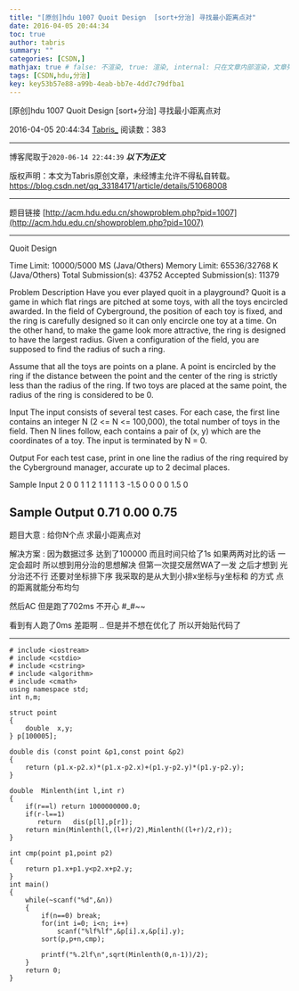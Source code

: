 ```yaml
---
title: "[原创]hdu 1007 Quoit Design  [sort+分治] 寻找最小距离点对"
date: 2016-04-05 20:44:34
toc: true
author: tabris
summary: ""
categories: [CSDN,]
mathjax: true # false: 不渲染, true: 渲染, internal: 只在文章内部渲染，文章列表中不渲染
tags: [CSDN,hdu,分治]
key: key53b57e88-a99b-4eab-bb7e-4dd7c79dfba1
---
```


[原创]hdu 1007 Quoit Design  [sort+分治] 寻找最小距离点对

2016-04-05 20:44:34  [Tabris_](https://me.csdn.net/qq_33184171) 阅读数：383

---

博客爬取于`2020-06-14 22:44:39`
***以下为正文***

版权声明：本文为Tabris原创文章，未经博主允许不得私自转载。
https://blog.csdn.net/qq_33184171/article/details/51068008

<!-- more -->

---

题目链接   [http://acm.hdu.edu.cn/showproblem.php?pid=1007](http://acm.hdu.edu.cn/showproblem.php?pid=1007)

-------------------
Quoit Design

Time Limit: 10000/5000 MS (Java/Others)    Memory Limit: 65536/32768 K (Java/Others)
Total Submission(s): 43752    Accepted Submission(s): 11379


Problem Description
Have you ever played quoit in a playground? Quoit is a game in which flat rings are pitched at some toys, with all the toys encircled awarded.
In the field of Cyberground, the position of each toy is fixed, and the ring is carefully designed so it can only encircle one toy at a time. On the other hand, to make the game look more attractive, the ring is designed to have the largest radius. Given a configuration of the field, you are supposed to find the radius of such a ring.

Assume that all the toys are points on a plane. A point is encircled by the ring if the distance between the point and the center of the ring is strictly less than the radius of the ring. If two toys are placed at the same point, the radius of the ring is considered to be 0.


Input
The input consists of several test cases. For each case, the first line contains an integer N (2 <= N <= 100,000), the total number of toys in the field. Then N lines follow, each contains a pair of (x, y) which are the coordinates of a toy. The input is terminated by N = 0.


Output
For each test case, print in one line the radius of the ring required by the Cyberground manager, accurate up to 2 decimal places.


Sample Input
2
0 0
1 1
2
1 1
1 1
3
-1.5 0
0 0
0 1.5
0


Sample Output
0.71
0.00
0.75
 --------------------

题目大意 :
给你N个点 求最小距离点对

解决方案 :
因为数据过多 达到了100000  而且时间只给了1s  如果两两对比的话 一定会超时   所以想到用分治的思想解决  但第一次提交居然WA了一发  之后才想到  光分治还不行  还要对坐标排下序   我采取的是从大到小排x坐标与y坐标和 的方式  点的距离就能分布均匀

然后AC 但是跑了702ms 不开心   #_#~~

看到有人跑了0ms  差距啊 ..
但是并不想在优化了
所以开始贴代码了

---------------
```
# include <iostream>
# include <cstdio>
# include <cstring>
# include <algorithm>
# include <cmath>
using namespace std;
int n,m;

struct point
{
    double  x,y;
} p[100005];

double dis (const point &p1,const point &p2)
{
    return (p1.x-p2.x)*(p1.x-p2.x)+(p1.y-p2.y)*(p1.y-p2.y);
}

double  Minlenth(int l,int r)
{
    if(r==l) return 1000000000.0;
    if(r-l==1)
       return   dis(p[l],p[r]);
    return min(Minlenth(l,(l+r)/2),Minlenth((l+r)/2,r));
}

int cmp(point p1,point p2)
{
    return p1.x+p1.y<p2.x+p2.y;
}
int main()
{
    while(~scanf("%d",&n))
    {
        if(n==0) break;
        for(int i=0; i<n; i++)
            scanf("%lf%lf",&p[i].x,&p[i].y);
        sort(p,p+n,cmp);

        printf("%.2lf\n",sqrt(Minlenth(0,n-1))/2);
    }
    return 0;
}

```
